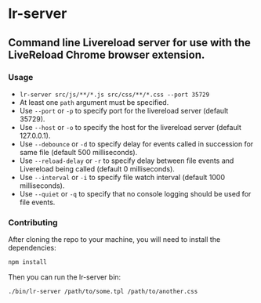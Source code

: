 # lr-server

## Command line Livereload server for use with the LiveReload Chrome browser extension.

### Usage

* `lr-server src/js/**/*.js src/css/**/*.css --port 35729`
* At least one `path` argument must be specified.
* Use `--port` or `-p` to specify port for the livereload server (default 35729).
* Use `--host` or `-o` to specify the host for the livereload server (default 127.0.0.1).
* Use `--debounce` or `-d` to specify delay for events called in succession for same file (default 500 milliseconds).
* Use `--reload-delay` or `-r` to specify delay between file events and Livereload being called (default 0 milliseconds).
* Use `--interval` or `-i` to specify file watch interval (default 1000 milliseconds).
* Use `--quiet` or `-q` to specify that no console logging should be used for file events.

### Contributing

After cloning the repo to your machine, you will need to install the dependencies:

```bash
npm install
```

Then you can run the lr-server bin:

```bash
./bin/lr-server /path/to/some.tpl /path/to/another.css
```
